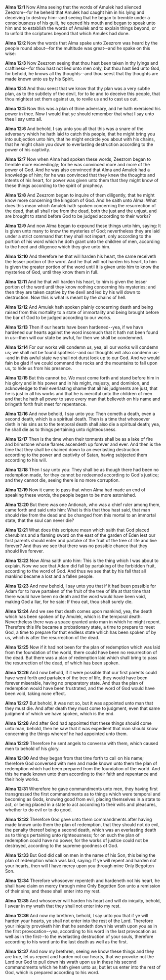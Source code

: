 **Alma 12:1** Now Alma seeing that the words of Amulek had silenced Zeezrom--for he beheld that Amulek had caught him in his lying and deceiving to destroy him--and seeing that he began to tremble under a consciousness of his guilt, he opened his mouth and began to speak unto him and to establish the words of Amulek and to explain things beyond, or to unfold the scriptures beyond that which Amulek had done.

**Alma 12:2** Now the words that Alma spake unto Zeezrom was heard by the people round about--for the multitude was great--and he spake on this wise:

**Alma 12:3** Now Zeezrom seeing that thou hast been taken in thy lyings and craftiness--for thou hast not lied unto men only, but thou hast lied unto God, for behold, he knows all thy thoughts--and thou seest that thy thoughts are made known unto us by his Spirit.

**Alma 12:4** And thou seest that we know that thy plan was a very subtle plan, as to the subtlety of the devil, for to lie and to deceive this people, that thou mightest set them against us, to revile us and to cast us out.

**Alma 12:5** Now this was a plan of thine adversary, and he hath exercised his power in thee. Now I would that ye should remember that what I say unto thee I say unto all.

**Alma 12:6** And behold, I say unto you all that this was a snare of the adversary which he hath laid to catch this people, that he might bring you into subjection unto him, that he might encircle you about with his chains, that he might chain you down to everlasting destruction according to the power of his captivity.

**Alma 12:7** Now when Alma had spoken these words, Zeezrom began to tremble more exceedingly; for he was convinced more and more of the power of God. And he was also convinced that Alma and Amulek had a knowledge of him; for he was convinced that they knew the thoughts and intents of his heart, for power was given unto them that they might know of these things according to the spirit of prophecy.

**Alma 12:8** And Zeezrom began to inquire of them diligently, that he might know more concerning the kingdom of God. And he saith unto Alma: What does this mean which Amulek hath spoken concerning the resurrection of the dead, that all shall rise from the dead, both the just and the unjust, and are brought to stand before God to be judged according to their works?

**Alma 12:9** And now Alma began to expound these things unto him, saying: It is given unto many to know the mysteries of God; nevertheless they are laid under a strict command that they shall not impart, only according to the portion of his word which he doth grant unto the children of men, according to the heed and diligence which they give unto him.

**Alma 12:10** And therefore he that will harden his heart, the same receiveth the lesser portion of the word. And he that will not harden his heart, to him is given the greater portion of the word until it is given unto him to know the mysteries of God, until they know them in full.

**Alma 12:11** And he that will harden his heart, to him is given the lesser portion of the word until they know nothing concerning his mysteries; and then they are taken captive by the devil and led by his will down to destruction. Now this is what is meant by the chains of hell.

**Alma 12:12** And Amulek hath spoken plainly concerning death and being raised from this mortality to a state of immortality and being brought before the bar of God to be judged according to our works.

**Alma 12:13** Then if our hearts have been hardened--yea, if we have hardened our hearts against the word insomuch that it hath not been found in us--then will our state be awful, for then we shall be condemned.

**Alma 12:14** For our works will condemn us, yea, all our works will condemn us; we shall not be found spotless--and our thoughts will also condemn us--and in this awful state we shall not durst look up to our God. And we would fain be glad if we could command the rocks and the mountains to fall upon us, to hide us from his presence.

**Alma 12:15** But this cannot be. We must come forth and stand before him in his glory and in his power and in his might, majesty, and dominion, and acknowledge to their everlasting shame that all his judgments are just, that he is just in all his works and that he is merciful unto the children of men and that he hath all power to save every man that believeth on his name and bringeth forth fruit meet for repentance.

**Alma 12:16** And now behold, I say unto you: Then cometh a death, even a second death, which is a spiritual death. Then is a time that whosoever dieth in his sins as to the temporal death shall also die a spiritual death; yea, he shall die as to things pertaining unto righteousness.

**Alma 12:17** Then is the time when their torments shall be as a lake of fire and brimstone whose flames ascendeth up forever and ever. And then is the time that they shall be chained down to an everlasting destruction according to the power and captivity of Satan, having subjected them according to his will.

**Alma 12:18** Then I say unto you: They shall be as though there had been no redemption made, for they cannot be redeemed according to God's justice; and they cannot die, seeing there is no more corruption.

**Alma 12:19** Now it came to pass that when Alma had made an end of speaking these words, the people began to be more astonished.

**Alma 12:20** But there was one Antionah, who was a chief ruler among them, came forth and said unto him: What is this that thou hast said, that man should rise from the dead and be changed from this mortal to an immortal state, that the soul can never die?

**Alma 12:21** What does this scripture mean which saith that God placed cherubims and a flaming sword on the east of the garden of Eden lest our first parents should enter and partake of the fruit of the tree of life and live forever? And thus we see that there was no possible chance that they should live forever.

**Alma 12:22** Now Alma saith unto him: This is the thing which I was about to explain. Now we see that Adam did fall by partaking of the forbidden fruit, according to the word of God. And thus we see that by his fall that all mankind became a lost and a fallen people.

**Alma 12:23** And now behold, I say unto you that if it had been possible for Adam for to have partaken of the fruit of the tree of life at that time that there would have been no death and the word would have been void, making God a liar, for he said: If thou eat, thou shalt surely die.

**Alma 12:24** And we see that death comes upon mankind, yea, the death which has been spoken of by Amulek, which is the temporal death. Nevertheless there was a space granted unto man in which he might repent. Therefore this life became a probationary state, a time to prepare to meet God, a time to prepare for that endless state which has been spoken of by us, which is after the resurrection of the dead.

**Alma 12:25** Now if it had not been for the plan of redemption which was laid from the foundation of the world, there could have been no resurrection of the dead. But there was a plan of redemption laid which shall bring to pass the resurrection of the dead, of which has been spoken.

**Alma 12:26** And now behold, if it were possible that our first parents could have went forth and partaken of the tree of life, they would have been forever miserable, having no preparatory state. And thus the plan of redemption would have been frustrated, and the word of God would have been void, taking none effect.

**Alma 12:27** But behold, it was not so, but it was appointed unto man that they must die. And after death they must come to judgment, even that same judgment of which we have spoken, which is the end.

**Alma 12:28** And after God had appointed that these things should come unto man, behold, then he saw that it was expedient that man should know concerning the things whereof he had appointed unto them.

**Alma 12:29** Therefore he sent angels to converse with them, which caused men to behold of his glory.

**Alma 12:30** And they began from that time forth to call on his name; therefore God conversed with men and made known unto them the plan of redemption which had been prepared from the foundation of the world. And this he made known unto them according to their faith and repentance and their holy works.

**Alma 12:31** Wherefore he gave commandments unto men, they having first transgressed the first commandments as to things which were temporal and becoming as Gods, knowing good from evil, placing themselves in a state to act, or being placed in a state to act according to their wills and pleasures, whether to do evil or to do good.

**Alma 12:32** Therefore God gave unto them commandments after having made known unto them the plan of redemption, that they should not do evil, the penalty thereof being a second death, which was an everlasting death as to things pertaining unto righteousness; for on such the plan of redemption could have no power, for the works of justice could not be destroyed, according to the supreme goodness of God.

**Alma 12:33** But God did call on men in the name of his Son, this being the plan of redemption which was laid, saying: If ye will repent and harden not your hearts, then will I have mercy upon you through mine Only Begotten Son.

**Alma 12:34** Therefore whosoever repenteth and hardeneth not his heart, he shall have claim on mercy through mine Only Begotten Son unto a remission of their sins; and these shall enter into my rest.

**Alma 12:35** And whosoever will harden his heart and will do iniquity, behold, I swear in my wrath that they shall not enter into my rest.

**Alma 12:36** And now my brethren, behold, I say unto you that if ye will harden your hearts, ye shall not enter into the rest of the Lord. Therefore your iniquity provoketh him that he sendeth down his wrath upon you as in the first provocation--yea, according to his word in the last provocation as well as in the first--to the everlasting destruction of your souls, therefore according to his word unto the last death as well as the first.

**Alma 12:37** And now my brethren, seeing we know these things and they are true, let us repent and harden not our hearts, that we provoke not the Lord our God to pull down his wrath upon us in these his second commandments which he hath given unto us; but let us enter into the rest of God, which is prepared according to his word.

